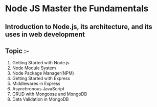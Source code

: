 # Node JS Master the Fundamentals
## Introduction  to Node.js, its architecture, and its uses in web development


## Topic :- 
 1. Getting Started with Node.js
 2. Node Module System
 3. Node Package Manager(NPM)
 4. Getting Started with Express
 5. Middlewares in Express
 6. Asynchronous JavaScript
 7. CRUD with Mongoose and MongoDB
 8. Data Validation in MongoDB
